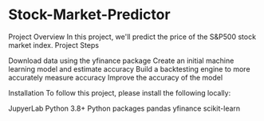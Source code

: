 # Stock-Market-Predictor
Project Overview
In this project, we'll predict the price of the S&P500 stock market index.
Project Steps

Download data using the yfinance package
Create an initial machine learning model and estimate accuracy
Build a backtesting engine to more accurately measure accuracy
Improve the accuracy of the model

Installation
To follow this project, please install the following locally:

JupyerLab
Python 3.8+
Python packages
pandas
yfinance
scikit-learn
